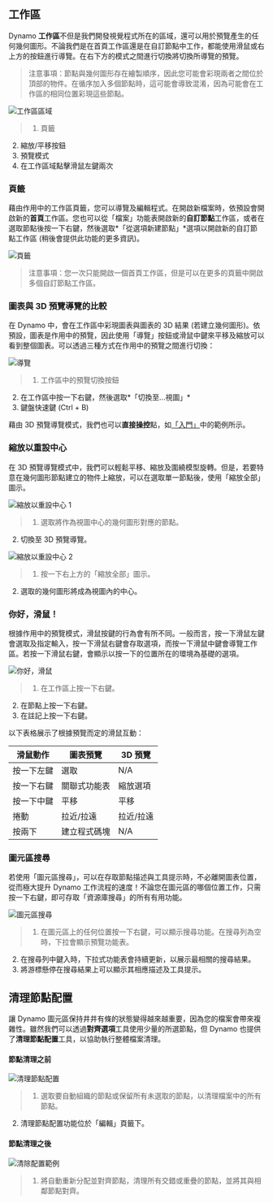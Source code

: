 

## 工作區

Dynamo **工作區**不但是我們開發視覺程式所在的區域，還可以用於預覽產生的任何幾何圖形。不論我們是在首頁工作區還是在自訂節點中工作，都能使用滑鼠或右上方的按鈕進行導覽。在右下方的模式之間進行切換將切換所導覽的預覽。

> 注意事項：節點與幾何圖形存在繪製順序，因此您可能會彩現兩者之間位於頂部的物件。在循序加入多個節點時，這可能會導致混淆，因為可能會在工作區的相同位置彩現這些節點。

![工作區區域](images/2-3/01-WorkspaceRegions.png)

> 1. 頁籤
2. 縮放/平移按鈕
3. 預覽模式
4. 在工作區域點擊滑鼠左鍵兩次

### 頁籤

藉由作用中的工作區頁籤，您可以導覽及編輯程式。在開啟新檔案時，依預設會開啟新的**首頁**工作區。您也可以從「檔案」功能表開啟新的**自訂節點**工作區，或者在選取節點後按一下右鍵，然後選取*「從選項新建節點」*選項以開啟新的自訂節點工作區 (稍後會提供此功能的更多資訊)。

![頁籤](images/2-3/02-Tabs.png)

> 注意事項：您一次只能開啟一個首頁工作區，但是可以在更多的頁籤中開啟多個自訂節點工作區。

### 圖表與 3D 預覽導覽的比較

在 Dynamo 中，會在工作區中彩現圖表與圖表的 3D 結果 (若建立幾何圖形)。依預設，圖表是作用中的預覽，因此使用「導覽」按鈕或滑鼠中鍵來平移及縮放可以看到整個圖表。可以透過三種方式在作用中的預覽之間進行切換：

![導覽](images/2-3/03-PreviewNavigations.png)

> 1. 工作區中的預覽切換按鈕
2. 在工作區中按一下右鍵，然後選取*「切換至...視圖」*
3. 鍵盤快速鍵 (Ctrl + B)

藉由 3D 預覽導覽模式，我們也可以**直接操控**點，如[「入門」](http://primer.dynamobim.org/02_Hello-Dynamo/2-6_the_quick_start_guide.html)中的範例所示。

### 縮放以重設中心

在 3D 預覽導覽模式中，我們可以輕鬆平移、縮放及圍繞模型旋轉。但是，若要特意在幾何圖形節點建立的物件上縮放，可以在選取單一節點後，使用「縮放全部」圖示。

![縮放以重設中心 1](images/2-3/03-ZoomToRecenter_1.png)

> 1. 選取將作為視圖中心的幾何圖形對應的節點。
2. 切換至 3D 預覽導覽。

![縮放以重設中心 2](images/2-3/03-ZoomToRecenter_2.png)

> 1. 按一下右上方的「縮放全部」圖示。
2. 選取的幾何圖形將成為視圖內的中心。

### 你好，滑鼠！

根據作用中的預覽模式，滑鼠按鍵的行為會有所不同。一般而言，按一下滑鼠左鍵會選取及指定輸入，按一下滑鼠右鍵會存取選項，而按一下滑鼠中鍵會導覽工作區。若按一下滑鼠右鍵，會顯示以按一下的位置所在的環境為基礎的選項。

![你好，滑鼠](images/2-3/04-HelloMouse.png)

> 1. 在工作區上按一下右鍵。
2. 在節點上按一下右鍵。
3. 在註記上按一下右鍵。

以下表格展示了根據預覽而定的滑鼠互動：

|**滑鼠動作**|**圖表預覽**|**3D 預覽**|
| -- | -- | -- |
|按一下左鍵|選取|N/A|
|按一下右鍵|關聯式功能表|縮放選項|
|按一下中鍵|平移|平移|
|捲動|拉近/拉遠|拉近/拉遠|
|按兩下|建立程式碼塊|N/A|

### 圖元區搜尋

若使用「圖元區搜尋」，可以在存取節點描述與工具提示時，不必離開圖表位置，從而極大提升 Dynamo 工作流程的速度！不論您在圖元區的哪個位置工作，只需按一下右鍵，即可存取「資源庫搜尋」的所有有用功能。

![圖元區搜尋](images/2-3/05-InCanvasSearch.jpg)

> 1. 在圖元區上的任何位置按一下右鍵，可以顯示搜尋功能。在搜尋列為空時，下拉會顯示預覽功能表。
2. 在搜尋列中鍵入時，下拉式功能表會持續更新，以展示最相關的搜尋結果。
3. 將游標懸停在搜尋結果上可以顯示其相應描述及工具提示。

## 清理節點配置

讓 Dynamo 圖元區保持井井有條的狀態變得越來越重要，因為您的檔案會帶來複雜性。雖然我們可以透過**對齊選項**工具使用少量的所選節點，但 Dynamo 也提供了**清理節點配置**工具，以協助執行整體檔案清理。

#### 節點清理之前

![清理節點配置](images/2-3/06-CleanupNodeLayout.png)

> 1. 選取要自動組織的節點或保留所有未選取的節點，以清理檔案中的所有節點。
2. 清理節點配置功能位於「編輯」頁籤下。
#### 節點清理之後

![清除配置範例](images/2-3/07-CleanupNodeLayout.png)
> 1. 將自動重新分配並對齊節點，清理所有交錯或重疊的節點，並將其與相鄰節點對齊。

